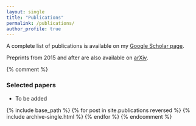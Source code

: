 ```yaml
---
layout: single
title: "Publications"
permalink: /publications/
author_profile: true
---
```


A complete list of publications is available on my [Google Scholar page](https://scholar.google.com/citations?user=rqGSShYAAAAJ&hl=en).

Preprints from 2015 and after are also available on [arXiv](https://arxiv.org/a/chan_j_3.html).

{% comment %}
### Selected papers
- To be added

{% include base_path %}
{% for post in site.publications reversed %}
  {% include archive-single.html %}
{% endfor %}
{% endcomment %}
